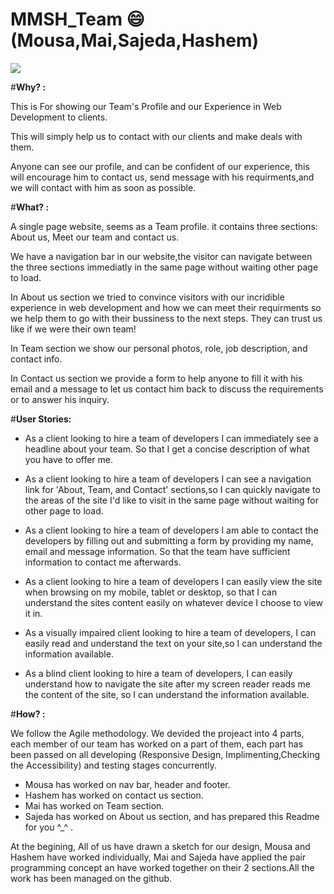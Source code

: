 # MMSH_Team :smile: (Mousa,Mai,Sajeda,Hashem)

![](https://c1.sfdcstatic.com/content/dam/blogs/ca/Blog%20Posts/shake-up-sales-meeting-og.jpg)


#**Why? :**

This is For showing our Team's Profile and our Experience in Web Development to clients.

This will simply help us to contact with our clients and make deals with them.

Anyone can see our profile, and can be confident of our experience, this will encourage him to contact us, send message with his requirments,and we will contact with him as soon as possible.


#**What? :**

A single page website, seems as a Team profile. it contains three sections: About us, Meet our team and contact us.

We have a navigation bar in our website,the visitor can navigate between the three sections immediatly in the same page without waiting other page to load.

In About us section we tried to convince  visitors with our incridible experience in web development and how we can meet their requirments so we help them to go with their bussiness to the next steps. They can trust us like if we were their own team!


In Team section we show our personal photos, role, job description, and contact info.

In Contact us section we provide a form to help anyone to fill it with his email and a message to let us contact him back to discuss the requirements or to answer his inquiry.

#**User Stories:**

- As a client looking to hire a team of developers I can immediately see a headline about your team.
So that I get a concise description of what you have to offer me.

- As a client looking to hire a team of developers
I can see a navigation link for 'About, Team, and Contact' sections,so I can quickly navigate to the areas of the site I'd like to visit in the same page without waiting for other page to load.

- As a client looking to hire a team of developers
I am able to contact the developers by filling out and submitting a form by providing my name, email and message information. So that the team have sufficient information to contact me afterwards.

- As a client looking to hire a team of developers
I can easily view the site when browsing on my mobile, tablet or desktop, so that I can understand the sites content easily on whatever device I choose to view it in.

- As a visually impaired client looking to hire a team of developers, I can easily read and understand the text on your site,so I can understand the information available.

- As a blind client looking to hire a team of developers, I can easily understand how to navigate the site after my screen reader reads me the content of the site, so I can understand the information available.




#**How? :**

We follow the Agile methodology.
We devided the projeact into 4 parts, each member of our team has worked on a part of them, each part has been  passed on all developing (Responsive Design, Implimenting,Checking the Accessibility) and testing stages concurrently.

- Mousa has worked on nav bar, header and footer.
- Hashem has worked on contact us section.
- Mai has worked on Team section.
- Sajeda has worked on About us section, and has       prepared this Readme for you ^_^ .

At the begining, All of us have drawn a sketch for our design, Mousa and Hashem have worked individually, Mai and Sajeda have applied the pair programming concept an have worked together on their 2 sections.All the work has been managed on the github.


















